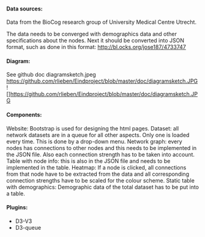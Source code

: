 #### Data sources:

Data from the BioCog research group of University Medical Centre Utrecht.

The data needs to be converged with demographics data and other specifications about the nodes. 
Next it should be converted into JSON format, such as done in this format:
http://bl.ocks.org/jose187/4733747

#### Diagram:
See github doc diagramsketch.jpeg
https://github.com/rlieben/Eindproject/blob/master/doc/diagramsketch.JPG
![]https://github.com/rlieben/Eindproject/blob/master/doc/diagramsketch.JPG

#### Components:

Website: Bootstrap is used for designing the html pages.
Dataset: all network datasets are in a queue for all other aspects. Only one is loaded every time. This is done by a drop-down menu.
Network graph: every nodes has connections to other nodes and this needs to be implemented in the JSON file. Also each connection strength has to be taken into account.
Table with node info: this is also in the JSON file and needs to be implemented in the table.
Heatmap: If a node is clicked, all connections from that node have to be extracted from the data and all corresponding connection strengths have to be scaled for the colour scheme.
Static table with demographics: Demographic data of the total dataset has to be put into a table.

#### Plugins:
- D3-V3
- D3-queue
